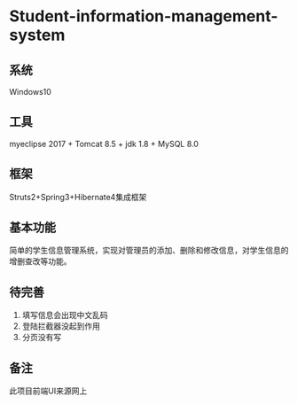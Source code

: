 # Student-information-management-system
## 系统
Windows10
## 工具
myeclipse 2017 + Tomcat 8.5 + jdk 1.8 + MySQL 8.0
## 框架
Struts2+Spring3+Hibernate4集成框架
## 基本功能
简单的学生信息管理系统，实现对管理员的添加、删除和修改信息，对学生信息的增删查改等功能。
## 待完善
1. 填写信息会出现中文乱码
2. 登陆拦截器没起到作用
3. 分页没有写
## 备注
此项目前端UI来源网上